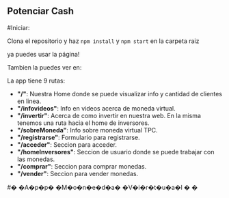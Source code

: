 ##  Potenciar Cash


#Iniciar:

Clona el repositorio y haz `npm install` y `npm start` en la carpeta raiz

ya puedes usar la página!

Tambien la puedes ver en: 


La app tiene 9 rutas:

 - **"/"**: Nuestra Home donde se puede visualizar info y cantidad de clientes en linea.
 - **"/infovideos"**: Info en videos acerca de moneda virtual.
 - **"/invertir"**: Acerca de como invertir en nuestra web. En la misma tenemos una ruta hacia el home de inversores.
- **"/sobreMoneda"**: Info sobre moneda virtual TPC.
 - **"/registrarse"**: Formulario para registrarse.
- **"/acceder"**: Seccion para acceder.
 - **"/homeInversores"**: Seccion de usuario donde se puede trabajar con las monedas.
 - **"/comprar"**: Seccion para comprar monedas.
 - **"/vender"**: Seccion para vender monedas.



#� �A�p�p� �M�o�n�e�d�a� �V�i�r�t�u�a�l
�
�

